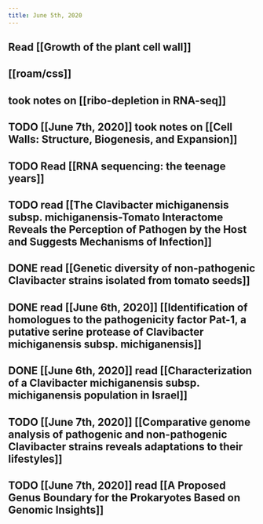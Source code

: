 ```yaml
---
title: June 5th, 2020
---
```


## Read [[Growth of the plant cell wall]]

## [[roam/css]]

## took notes on [[ribo-depletion in RNA-seq]]

## TODO [[June 7th, 2020]] took notes on [[Cell Walls: Structure, Biogenesis, and Expansion]] 

## TODO Read [[RNA sequencing: the teenage years]]

## TODO read [[The Clavibacter michiganensis subsp. michiganensis-Tomato Interactome Reveals the Perception of Pathogen by the Host and Suggests Mechanisms of Infection]]

## DONE read [[Genetic diversity of non-pathogenic Clavibacter strains isolated from tomato seeds]]

## DONE read  [[June 6th, 2020]] [[Identification of homologues to the pathogenicity factor Pat-1, a putative serine protease of Clavibacter michiganensis subsp. michiganensis]]

## DONE [[June 6th, 2020]] read [[Characterization of a Clavibacter michiganensis subsp. michiganensis population in Israel]]

## TODO [[June 7th, 2020]] [[Comparative genome analysis of pathogenic and non-pathogenic Clavibacter strains reveals adaptations to their lifestyles]] 

## TODO [[June 7th, 2020]] read [[A Proposed Genus Boundary for the Prokaryotes Based on Genomic Insights]]
